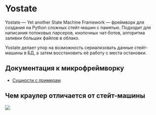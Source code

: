 # Yostate

Yostate — Yet another State Machine Framework — фреймворк для создания на Python сложных стейт-машин с памятью. Подходит для написания потоковых парсеров, кнопочных чат-ботов, алгоритма заливки больших файлов в облако.

Yostate делает упор на возможность сериализовать данные стейт-машины в БД, а затем восстановить её работу с места остановки.

## Документация к микрофреймворку

- [Сущности с примерам](./concepts.yaml)


## Чем краулер отличается от стейт-машины

[![](crawler_vs_state_machine.drawio.png)](crawler_vs_state_machine.drawio.png)
